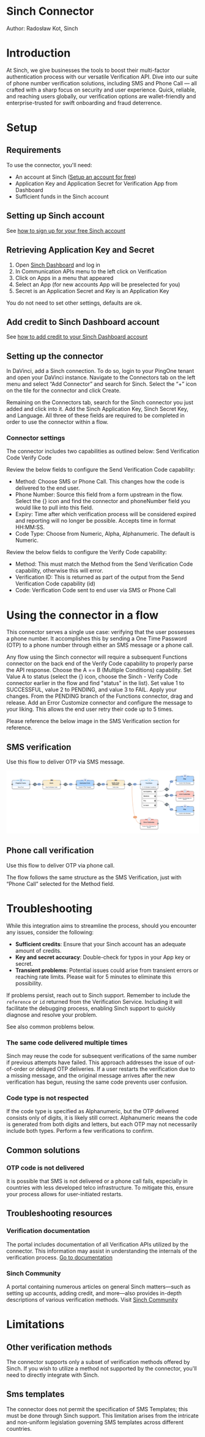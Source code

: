 # Sinch Connector

Author: Radosław Kot, Sinch


# Introduction

At Sinch, we give businesses the tools to boost their multi-factor authentication process with our versatile Verification API. Dive into our suite of phone number verification solutions, including SMS and Phone Call — all crafted with a sharp focus on security and user experience. Quick, reliable, and reaching users globally, our verification options are wallet-friendly and enterprise-trusted for swift onboarding and fraud deterrence.

# Setup

## Requirements

To use the connector, you'll need:

* An account at Sinch ([Setup an account for free](https://dashboard.sinch.com/signup))
* Application Key and Application Secret for Verification App from Dashboard
* Sufficient funds in the Sinch account


## Setting up Sinch account

See [how to sign up for your free Sinch account](https://community.sinch.com/t5/Customer-Dashboard/How-to-sign-up-for-your-free-Sinch-account/ta-p/8058)


## Retrieving Application Key and Secret

1. Open [Sinch Dashboard](https://dashboard.sinch.com) and log in
2. In Communication APIs menu to the left click on Verification
3. Click on Apps in a menu that appeared
4. Select an App (for new accounts App will be preselected for you)
5. Secret is an Application Secret and Key is an Application Key

You do not need to set other settings, defaults are ok. 

## Add credit to Sinch Dashboard account

See [how to add credit to your Sinch Dashboard account](https://community.sinch.com/t5/Customer-Dashboard/Adding-Credit-to-your-Sinch-Dashboard-Account/ta-p/12548)

## Setting up the connector

In DaVinci, add a Sinch connection. To do so, login to your PingOne tenant and open your DaVinci instance. Navigate to the Connectors tab on the left menu and select “Add Connector” and search for Sinch. Select the “+” icon on the tile for the connector and click Create.

Remaining on the Connectors tab, search for the Sinch connector you just added and click into it. Add the Sinch Application Key, Sinch Secret Key, and Language. All three of these fields are required to be completed in order to use the connector within a flow.


### Connector settings

The connector includes two capabilities as outlined below:
Send Verification Code
Verify Code

Review the below fields to configure the Send Verification Code capability:
* Method: Choose SMS or Phone Call. This changes how the code is delivered to the end user.
* Phone Number: Source this field from a form upstream in the flow. Select the {} icon and find the connector and phoneNumber field you would like to pull into this field.
* Expiry: Time after which verification process will be considered expired and reporting will no longer be possible. Accepts time in format HH:MM:SS.
* Code Type: Choose from Numeric, Alpha, Alphanumeric. The default is Numeric.

Review the below fields to configure the Verify Code capability:
* Method: This must match the Method from the Send Verification Code capability, otherwise this will error.
* Verification ID: This is returned as part of the output from the Send Verification Code capability (id)
* Code: Verification Code sent to end user via SMS or Phone Call

# Using the connector in a flow

This connector serves a single use case: verifying that the user possesses a phone number. It accomplishes this by sending a One Time Password (OTP) to a phone number through either an SMS message or a phone call.

Any flow using the Sinch connector will require a subsequent Functions connector on the back end of the Verify Code capability to properly parse the API response. Choose the A == B (Multiple Conditions) capability. Set Value A to status (select the {} icon, choose the Sinch - Verify Code connector earlier in the flow and find "status" in the list). Set value 1 to SUCCESSFUL, value 2 to PENDING, and value 3 to FAIL. Apply your changes. From the PENDING branch of the Functions connector, drag and release. Add an Error Customize connector and configure the message to your liking. This allows the end user retry their code up to 5 times.

Please reference the below image in the SMS Verification section for reference.


## SMS verification

Use this flow to deliver OTP via SMS message.

![Sinch Flow Image](sinchFlowImage.png)


## Phone call verification

Use this flow to deliver OTP via phone call.

The flow follows the same structure as the SMS Verification, just with “Phone Call” selected for the Method field. 


# Troubleshooting

While this integration aims to streamline the process, should you encounter any issues, consider the following:

- **Sufficient credits**: Ensure that your Sinch account has an adequate amount of credits.
- **Key and secret accuracy**: Double-check for typos in your App key or secret.
- **Transient problems**: Potential issues could arise from transient errors or reaching rate limits. Please wait for 5 minutes to eliminate this possibility.

If problems persist, reach out to Sinch support. Remember to include the `reference` or `id` returned from the Verification Service. Including it will facilitate the debugging process, enabling Sinch support to quickly diagnose and resolve your problem.

See also common problems below.

### The same code delivered multiple times

Sinch may reuse the code for subsequent verifications of the same number if previous attempts have failed. This approach addresses the issue of out-of-order or delayed OTP deliveries. If a user restarts the verification due to a missing message, and the original message arrives after the new verification has begun, reusing the same code prevents user confusion.

### Code type is not respected

If the code type is specified as Alphanumeric, but the OTP delivered consists only of digits, it is likely still correct. Alphanumeric means the code is generated from both digits and letters, but each OTP may not necessarily include both types. Perform a few verifications to confirm.

## Common solutions


### OTP code is not delivered

It is possible that SMS is not delivered or a phone call fails, especially in countries with less developed telco infrastructure. To mitigate this, ensure your process allows for user-initiated restarts.


## Troubleshooting resources

### Verification documentation

The portal includes documentation of all Verification APIs utilized by the connector. This information may assist in understanding the internals of the verification process. [Go to documentation](https://developers.sinch.com/docs/verification/)

### Sinch Community

A portal containing numerous articles on general Sinch matters—such as setting up accounts, adding credit, and more—also provides in-depth descriptions of various verification methods. Visit [Sinch Community](https://community.sinch.com/)


# Limitations

## Other verification methods

The connector supports only a subset of verification methods offered by Sinch. If you wish to utilize a method not supported by the connector, you'll need to directly integrate with Sinch.

## Sms templates 

The connector does not permit the specification of SMS Templates; this must be done through Sinch support. This limitation arises from the intricate and non-uniform legislation governing SMS templates across different countries.
